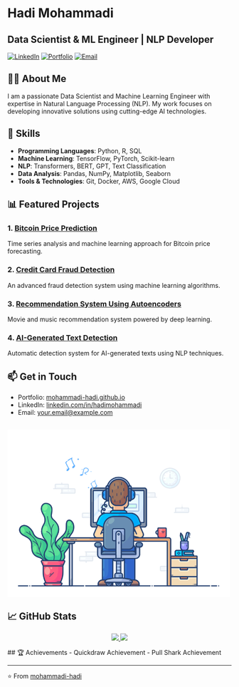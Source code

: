 # Hadi Mohammadi
## Data Scientist & ML Engineer | NLP Developer

[![LinkedIn](https://img.shields.io/badge/LinkedIn-Connect-blue)](https://www.linkedin.com/in/hadimohammadi)
[![Portfolio](https://img.shields.io/badge/Portfolio-Visit-green)](https://mohammadi-hadi.github.io/)
[![Email](https://img.shields.io/badge/Email-Contact-red)](mailto:your.email@example.com)

## 👨‍💻 About Me
I am a passionate Data Scientist and Machine Learning Engineer with expertise in Natural Language Processing (NLP). My work focuses on developing innovative solutions using cutting-edge AI technologies.

## 🚀 Skills
- **Programming Languages**: Python, R, SQL
- **Machine Learning**: TensorFlow, PyTorch, Scikit-learn
- **NLP**: Transformers, BERT, GPT, Text Classification
- **Data Analysis**: Pandas, NumPy, Matplotlib, Seaborn
- **Tools & Technologies**: Git, Docker, AWS, Google Cloud

## 📊 Featured Projects

### 1. [Bitcoin Price Prediction](https://github.com/mohammadi-hadi/BitcoinPricePrediction)
Time series analysis and machine learning approach for Bitcoin price forecasting.

### 2. [Credit Card Fraud Detection](https://github.com/mohammadi-hadi/CreditCard)
An advanced fraud detection system using machine learning algorithms.

### 3. [Recommendation System Using Autoencoders](https://github.com/mohammadi-hadi/Recommendation-System-Using-Autoencoders)
Movie and music recommendation system powered by deep learning.

### 4. [AI-Generated Text Detection](https://github.com/mohammadi-hadi/Automatic-Detection-of-AI-Generated-Texts)
Automatic detection system for AI-generated texts using NLP techniques.

## 📫 Get in Touch
- Portfolio: [mohammadi-hadi.github.io](https://mohammadi-hadi.github.io/)
- LinkedIn: [linkedin.com/in/hadimohammadi](https://www.linkedin.com/in/hadimohammadi)
- Email: your.email@example.com

<br>
<img alt="hardwork" src="https://github.com/mohammadi-hadi/.github/blob/3cdbaab46980b359d836e83574d8f9bc7c53bb1c/assets/hardwork.gif" width="500" align="center"/>
<br>

## 📈 GitHub Stats
<!-- ![GitHub Stats](https://github-readme-stats.vercel.app/api?username=mohammadi-hadi&show_icons=true&theme=radical) -->
<p align="center">
<a href="https://github.com/tina-shahedi">
  <img height="180em" src="https://github-readme-stats-eight-theta.vercel.app/api?username=mohammadi-hadi&show_icons=true&theme=default&include_all_commits=true&count_private=true"/>
  <img height="180em" src="https://github-readme-stats-eight-theta.vercel.app/api/top-langs/?username=mohammadi-hadi&layout=compact&langs_count=8&theme=default"/>
</a>
</p>
## 🏆 Achievements
- Quickdraw Achievement
- Pull Shark Achievement

---
⭐️ From [mohammadi-hadi](https://github.com/mohammadi-hadi) 